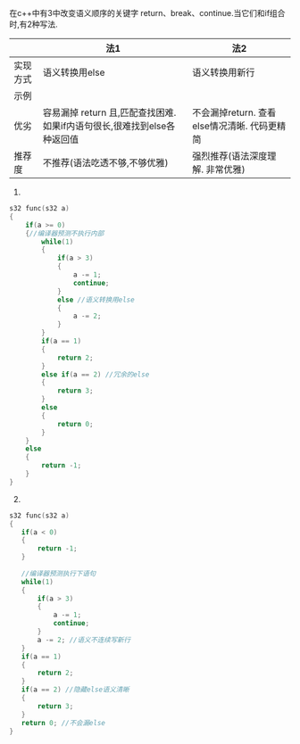 在c++中有3中改变语义顺序的关键字 return、break、continue.当它们和if组合时,有2种写法.

|  | 法1 | 法2 | 
| --- | --- | ---|
| 实现方式 |    语义转换用else |    语义转换用新行|
| 示例 | ``` ``` | ``` ``` |
| 优劣 | 容易漏掉 return 且,匹配查找困难.如果if内语句很长,很难找到else各种返回值 | 不会漏掉return. 查看else情况清晰. 代码更精简|
|推荐度    |不推荐(语法吃透不够,不够优雅)    |强烈推荐(语法深度理解. 非常优雅)|

1. 
```cpp
s32 func(s32 a)
{
    if(a >= 0)
    {//编译器预测不执行内部
        while(1)
        {
            if(a > 3)
            {
                a -= 1;
                continue;
            }
            else //语义转换用else
            {
                a -= 2;
            }
        }
        if(a == 1)
        {
            return 2;
        }
        else if(a == 2) //冗余的else
        {
            return 3;
        }
        else
        {
            return 0;
        }
    }
    else
    {
        return -1;
    }
}
```

 2.
 ```cpp
 s32 func(s32 a)
{
    if(a < 0)
    {
        return -1;
    }
    
    //编译器预测执行下语句
    while(1)
    {
        if(a > 3)
        {
            a -= 1;
            continue;
        }
        a -= 2; //语义不连续写新行
    }
    if(a == 1)
    {
        return 2;
    }
    if(a == 2) //隐藏else语义清晰
    {
        return 3;
    }
    return 0; //不会漏else
}
 ```
